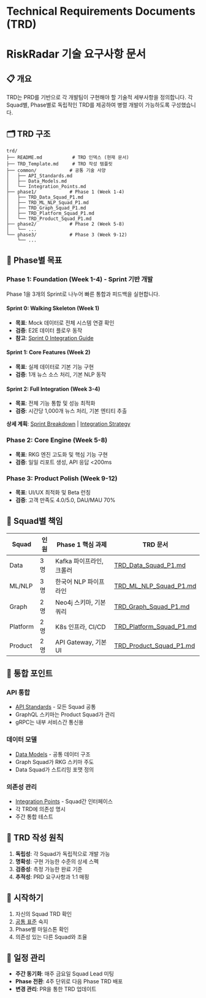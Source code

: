 # Technical Requirements Documents (TRD)
# RiskRadar 기술 요구사항 문서

## 📋 개요

TRD는 PRD를 기반으로 각 개발팀이 구현해야 할 기술적 세부사항을 정의합니다. 
각 Squad별, Phase별로 독립적인 TRD를 제공하여 병렬 개발이 가능하도록 구성했습니다.

## 🗂️ TRD 구조

```
trd/
├── README.md           # TRD 인덱스 (현재 문서)
├── TRD_Template.md     # TRD 작성 템플릿
├── common/            # 공통 기술 사양
│   ├── API_Standards.md
│   ├── Data_Models.md
│   └── Integration_Points.md
├── phase1/            # Phase 1 (Week 1-4)
│   ├── TRD_Data_Squad_P1.md
│   ├── TRD_ML_NLP_Squad_P1.md
│   ├── TRD_Graph_Squad_P1.md
│   ├── TRD_Platform_Squad_P1.md
│   └── TRD_Product_Squad_P1.md
├── phase2/            # Phase 2 (Week 5-8)
│   └── ...
└── phase3/            # Phase 3 (Week 9-12)
    └── ...
```

## 🎯 Phase별 목표

### Phase 1: Foundation (Week 1-4) - Sprint 기반 개발
Phase 1을 3개의 Sprint로 나누어 빠른 통합과 피드백을 실현합니다.

#### Sprint 0: Walking Skeleton (Week 1)
- **목표**: Mock 데이터로 전체 시스템 연결 확인
- **검증**: E2E 데이터 플로우 동작
- **참고**: [Sprint 0 Integration Guide](phase1/Sprint_0_Integration_Guide.md)

#### Sprint 1: Core Features (Week 2)
- **목표**: 실제 데이터로 기본 기능 구현
- **검증**: 1개 뉴스 소스 처리, 기본 NLP 동작

#### Sprint 2: Full Integration (Week 3-4)
- **목표**: 전체 기능 통합 및 성능 최적화
- **검증**: 시간당 1,000개 뉴스 처리, 기본 엔티티 추출

**상세 계획**: [Sprint Breakdown](phase1/Sprint_Breakdown.md) | [Integration Strategy](phase1/Integration_Strategy.md)

### Phase 2: Core Engine (Week 5-8)
- **목표**: RKG 엔진 고도화 및 핵심 기능 구현
- **검증**: 일일 리포트 생성, API 응답 <200ms

### Phase 3: Product Polish (Week 9-12)
- **목표**: UI/UX 최적화 및 Beta 런칭
- **검증**: 고객 만족도 4.0/5.0, DAU/MAU 70%

## 👥 Squad별 책임

| Squad | 인원 | Phase 1 핵심 과제 | TRD 문서 |
|-------|------|-------------------|----------|
| Data | 3명 | Kafka 파이프라인, 크롤러 | [TRD_Data_Squad_P1.md](phase1/TRD_Data_Squad_P1.md) |
| ML/NLP | 3명 | 한국어 NLP 파이프라인 | [TRD_ML_NLP_Squad_P1.md](phase1/TRD_ML_NLP_Squad_P1.md) |
| Graph | 2명 | Neo4j 스키마, 기본 쿼리 | [TRD_Graph_Squad_P1.md](phase1/TRD_Graph_Squad_P1.md) |
| Platform | 2명 | K8s 인프라, CI/CD | [TRD_Platform_Squad_P1.md](phase1/TRD_Platform_Squad_P1.md) |
| Product | 2명 | API Gateway, 기본 UI | [TRD_Product_Squad_P1.md](phase1/TRD_Product_Squad_P1.md) |

## 🔗 통합 포인트

### API 통합
- [API Standards](common/API_Standards.md) - 모든 Squad 공통
- GraphQL 스키마는 Product Squad가 관리
- gRPC는 내부 서비스간 통신용

### 데이터 모델
- [Data Models](common/Data_Models.md) - 공통 데이터 구조
- Graph Squad가 RKG 스키마 주도
- Data Squad가 스트리밍 포맷 정의

### 의존성 관리
- [Integration Points](common/Integration_Points.md) - Squad간 인터페이스
- 각 TRD에 의존성 명시
- 주간 통합 테스트

## 📐 TRD 작성 원칙

1. **독립성**: 각 Squad가 독립적으로 개발 가능
2. **명확성**: 구현 가능한 수준의 상세 스펙
3. **검증성**: 측정 가능한 완료 기준
4. **추적성**: PRD 요구사항과 1:1 매핑

## 🚀 시작하기

1. 자신의 Squad TRD 확인
2. [공통 표준](common/) 숙지
3. Phase별 마일스톤 확인
4. 의존성 있는 다른 Squad와 조율

## 📅 일정 관리

- **주간 동기화**: 매주 금요일 Squad Lead 미팅
- **Phase 전환**: 4주 단위로 다음 Phase TRD 배포
- **변경 관리**: PR을 통한 TRD 업데이트